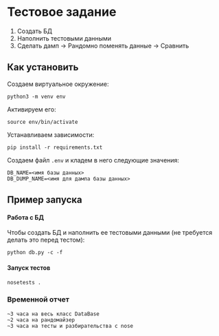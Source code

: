 # Тестовое задание

1. Создать БД
2. Наполнить тестовыми данными
3. Сделать дамп -> Рандомно поменять данные -> Сравнить

## Как установить

Создаем виртуальное окружение:
```
python3 -m venv env
```

Активируем его:

```
source env/bin/activate
```

Устанавливаем зависимости:
```
pip install -r requirements.txt
```

Создаем файл `.env` и кладем в него следующие значения:

```
DB_NAME=<имя базы данных>
DB_DUMP_NAME=<имя для дампа базы данных>
```

## Пример запуска

#### Работа с БД
Чтобы создать БД и наполнить ее тестовыми данными (не требуется делать это перед тестом):

```
python db.py -c -f
```

#### Запуск тестов

```
nosetests .
```


### Временной отчет

```
~3 часа на весь класс DataBase
~2 часа на рандомайзер
~3 часа на тесты и разбирательства с nose
```

